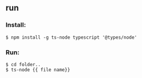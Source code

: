 ## run

### Install:

```
$ npm install -g ts-node typescript '@types/node'
```

### Run:

```
$ cd folder..
$ ts-node {{ file name}}
```